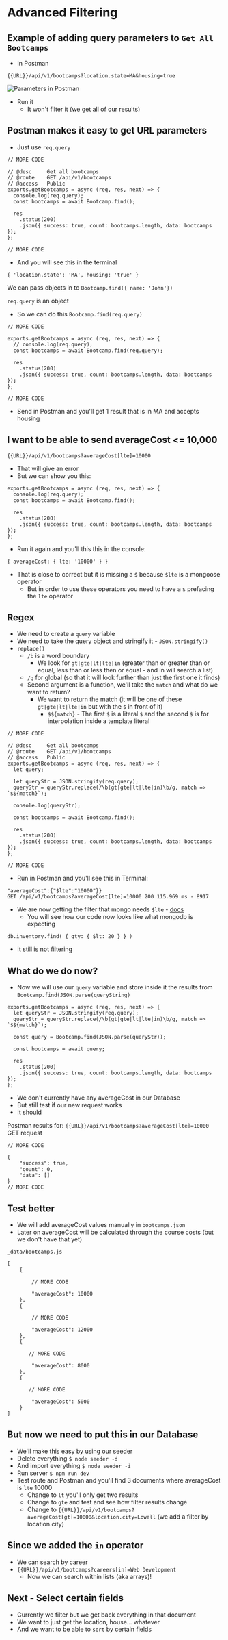 # Advanced Filtering
## Example of adding query parameters to `Get All Bootcamps`
* In Postman

`{{URL}}/api/v1/bootcamps?location.state=MA&housing=true`

![Parameters in Postman](https://i.imgur.com/PAdGl9I.png)

* Run it
    - It won't filter it (we get all of our results)

## Postman makes it easy to get URL parameters
* Just use `req.query`

```
// MORE CODE

// @desc     Get all bootcamps
// @route    GET /api/v1/bootcamps
// @access   Public
exports.getBootcamps = async (req, res, next) => {
  console.log(req.query);
  const bootcamps = await Bootcamp.find();

  res
    .status(200)
    .json({ success: true, count: bootcamps.length, data: bootcamps });
};

// MORE CODE
```

* And you will see this in the terminal

```
{ 'location.state': 'MA', housing: 'true' }
```

We can pass objects in to `Bootcamp.find({ name: 'John'})`

`req.query` is an object

* So we can do this `Bootcamp.find(req.query)`

```
// MORE CODE

exports.getBootcamps = async (req, res, next) => {
  // console.log(req.query);
  const bootcamps = await Bootcamp.find(req.query);

  res
    .status(200)
    .json({ success: true, count: bootcamps.length, data: bootcamps });
};

// MORE CODE
```

* Send in Postman and you'll get 1 result that is in MA and accepts housing

## I want to be able to send averageCost <= 10,000
```
{{URL}}/api/v1/bootcamps?averageCost[lte]=10000
```

* That will give an error
* But we can show you this:

```
exports.getBootcamps = async (req, res, next) => {
  console.log(req.query);
  const bootcamps = await Bootcamp.find();

  res
    .status(200)
    .json({ success: true, count: bootcamps.length, data: bootcamps });
};

```

* Run it again and you'll this this in the console:

```
{ averageCost: { lte: '10000' } }
```

* That is close to correct but it is missing a `$` because `$lte` is a mongoose operator
    - But in order to use these operators you need to have a `$` prefacing the `lte` operator


## Regex
* We need to create a `query` variable
* We need to take the query object and stringify it -   `JSON.stringify()`
* `replace()`
    - `/b` is a word boundary
        + We look for `gt|gte|lt|lte|in` (greater than or greater than or equal, less than or less then or equal - and in will search a list)
    - `/g` for global (so that it will look further than just the first one it finds)
    - Second argument is a function, we'll take the `match` and what do we want to return?
        + We want to return the match (it will be one of these `gt|gte|lt|lte|in` but with the `$` in front of it)
            * `$${match}` - The first `$` is a literal `$` and the second `$` is for interpolation inside a template literal

```
// MORE CODE

// @desc     Get all bootcamps
// @route    GET /api/v1/bootcamps
// @access   Public
exports.getBootcamps = async (req, res, next) => {
  let query;

  let queryStr = JSON.stringify(req.query);
  queryStr = queryStr.replace(/\b(gt|gte|lt|lte|in)\b/g, match => `$${match}`);

  console.log(queryStr);

  const bootcamps = await Bootcamp.find();

  res
    .status(200)
    .json({ success: true, count: bootcamps.length, data: bootcamps });
};

// MORE CODE
```

* Run in Postman and you'll see this in Terminal:

```
"averageCost":{"$lte":"10000"}}
GET /api/v1/bootcamps?averageCost[lte]=10000 200 115.969 ms - 8917
```

* We are now getting the filter that mongo needs `$lte` - [docs](https://docs.mongodb.com/manual/reference/operator/query/lt/)
    - You will see how our code now looks like what mongodb is expecting

```
db.inventory.find( { qty: { $lt: 20 } } )
```

* It still is not filtering

## What do we do now?
* Now we will use our `query` variable and store inside it the results from `Bootcamp.find(JSON.parse(queryString)` 

```
exports.getBootcamps = async (req, res, next) => {
  let queryStr = JSON.stringify(req.query);
  queryStr = queryStr.replace(/\b(gt|gte|lt|lte|in)\b/g, match => `$${match}`);

  const query = Bootcamp.find(JSON.parse(queryStr));

  const bootcamps = await query;

  res
    .status(200)
    .json({ success: true, count: bootcamps.length, data: bootcamps });
};
```

* We don't currently have any averageCost in our Database
* But still test if our new request works
* It should

Postman results for: `{{URL}}/api/v1/bootcamps?averageCost[lte]=10000` GET request
```
// MORE CODE

{
    "success": true,
    "count": 0,
    "data": []
}
// MORE CODE
```

## Test better
* We will add averageCost values manually in `bootcamps.json`
* Later on averageCost will be calculated through the course costs (but we don't have that yet)

`_data/bootcamps.js`

```
[
    {

        // MORE CODE

        "averageCost": 10000
    },
    {

        // MORE CODE

        "averageCost": 12000
    },
    {

       // MORE CODE
 
        "averageCost": 8000
    },
    {
       
       // MORE CODE
 
        "averageCost": 5000
    }
]
```

## But now we need to put this in our Database
* We'll make this easy by using our seeder
* Delete everything `$ node seeder -d` 
* And import everything `$ node seeder -i`
* Run server `$ npm run dev`
* Test route and Postman and you'll find 3 documents where averageCost is `lte` 10000
    - Change to `lt` you'll only get two results
    - Change to `gte` and test and see how filter results change
    - Change to `{{URL}}/api/v1/bootcamps?averageCost[gt]=10000&location.city=Lowell` (we add a filter by location.city)

## Since we added the `in` operator
* We can search by career
* `{{URL}}/api/v1/bootcamps?careers[in]=Web Development`
    - Now we can search within lists (aka arrays)!

## Next - Select certain fields
* Currently we filter but we get back everything in that document
* We want to just get the location, house... whatever
* And we want to be able to `sort` by certain fields

